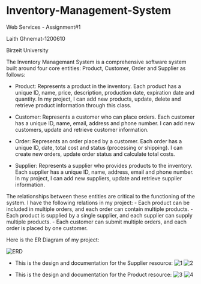 # Inventory-Management-System

Web Services - Assignment#1

Laith Ghnemat-1200610

Birzeit University

   The Inventory Managemant System is a comprehensive software system built around four core entities: Product, Customer, Order and Supplier as follows:
    
   * Product: Represents a product in the inventory. Each product has a unique ID, name, price, description, production date, expiration date and quantity. In my project, I can add new products, update, delete and retrieve product information through this class.
     
   * Customer: Represents a customer who can place orders. Each customer has a unique ID, name, email, address and phone number. I can add new customers, update and retrieve customer information.
    
   * Order: Represents an order placed by a customer. Each order has a unique ID, date, total cost and status (processing or shipping). I can create new orders, update order status and calculate total costs.

   * Supplier: Represents a supplier who provides products to the inventory. Each supplier has a unique ID, name, address, email and phone number. In my project, I can add new suppliers, update and retrieve supplier information.

   The relationships between these entities are critical to the functioning of the system. I have the following relations in my project:
    - Each product can be included in multiple orders, and each order can contain multiple products.
    - Each product is supplied by a single supplier, and each supplier can supply multiple products.
    - Each customer can submit multiple orders, and each order is placed by one customer.

Here is the ER Diagram of my project:

![ERD](https://github.com/LaithGhnemat12302/Inventory-Management-System/assets/134155389/d211d8e2-2c49-40e5-9234-242dd91235eb)

* This is the design and documentation for the Supplier resource:
![1](https://github.com/LaithGhnemat12302/Inventory-Management-System/assets/134155389/e06f47ed-425e-48cb-92e0-787cd9e9b7b2)
![2](https://github.com/LaithGhnemat12302/Inventory-Management-System/assets/134155389/d05e9dac-fff5-43bd-bdbb-f4a06e0f5a8f)

* This is the design and documentation for the Product resource:
![3](https://github.com/LaithGhnemat12302/Inventory-Management-System/assets/134155389/419e0b1f-4546-4193-822b-00817e0b0d42)
![4](https://github.com/LaithGhnemat12302/Inventory-Management-System/assets/134155389/426336f0-9dbc-4a0a-abb4-a78febf67692)





